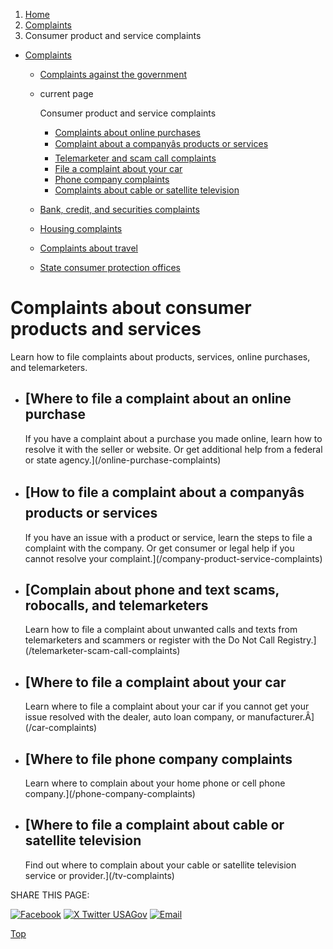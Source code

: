 1. [Home](/)
2. [Complaints](/complaints)
3. Consumer product and service complaints

* [Complaints](/complaints)
  + [Complaints against the government](/complaints-against-government)
  + current page

    Consumer product and service complaints

    - [Complaints about online purchases](/online-purchase-complaints)
    - [Complaint about a companyâs products or services](/company-product-service-complaints)
    - [Telemarketer and scam call complaints](/telemarketer-scam-call-complaints)
    - [File a complaint about your car](/car-complaints)
    - [Phone company complaints](/phone-company-complaints)
    - [Complaints about cable or satellite television](/tv-complaints)
  + [Bank, credit, and securities complaints](/bank-credit-complaints)
  + [Housing complaints](/housing-complaints)
  + [Complaints about travel](/travel-complaints)
  + [State consumer protection offices](/state-consumer)

Complaints about consumer products and services
===============================================

Learn how to file complaints about products, services, online purchases, and telemarketers.

* [Where to file a complaint about an online purchase
  --------------------------------------------------

  If you have a complaint about a purchase you made online, learn how to resolve it with the seller or website. Or get additional help from a federal or state agency.](/online-purchase-complaints)
* [How to file a complaint about a companyâs products or services
  ----------------------------------------------------------------

  If you have an issue with a product or service, learn the steps to file a complaint with the company. Or get consumer or legal help if you cannot resolve your complaint.](/company-product-service-complaints)
* [Complain about phone and text scams, robocalls, and telemarketers
  -----------------------------------------------------------------

  Learn how to file a complaint about unwanted calls and texts from telemarketers and scammers or register with the Do Not Call Registry.](/telemarketer-scam-call-complaints)
* [Where to file a complaint about your car
  ----------------------------------------

  Learn where to file a complaint about your car if you cannot get your issue resolved with the dealer, auto loan company, or manufacturer.Â](/car-complaints)
* [Where to file phone company complaints
  --------------------------------------

  Learn where to complain about your home phone or cell phone company.](/phone-company-complaints)
* [Where to file a complaint about cable or satellite television
  -------------------------------------------------------------

  Find out where to complain about your cable or satellite television service or provider.](/tv-complaints)

SHARE THIS PAGE:

[![Facebook](/themes/custom/usagov/images/social-media-icons/Facebook_Icon.svg)](https://www.facebook.com/sharer/sharer.php?u=https://www.usa.gov/consumer-complaints&v=3)
[![X Twitter USAGov](/themes/custom/usagov/images/social-media-icons/X_Twitter_Icon.svg?version=2)](https://twitter.com/intent/tweet?source=webclient&text=https://www.usa.gov/consumer-complaints)
[![Email](/themes/custom/usagov/images/social-media-icons/Email_Icon.svg?version=2)](mailto:?subject=https://www.usa.gov/consumer-complaints)

[Top](#main-content)